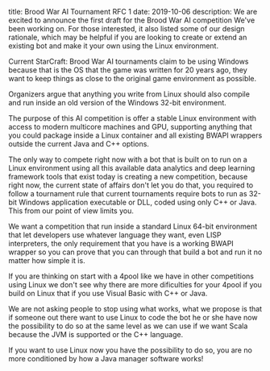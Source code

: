 title: Brood War AI Tournament RFC 1
date: 2019-10-06
description: We are excited to announce the first draft for the Brood War AI competition We've been working on. For those interested, it also listed some of our design rationale, which may be helpful if you are looking to create or extend an existing bot and make it your own using the Linux environment.

Current StarCraft: Brood War AI tournaments claim to be using Windows because that is the OS that the game was written for 20 years ago, they want to keep things as close to the original game environment as possible.

Organizers argue that anything you write from Linux should also compile and run inside an old version of the Windows 32-bit environment.

The purpose of this AI competition is offer a stable Linux environment with access to modern multicore machines and GPU, supporting anything that you could package inside a Linux container and all existing BWAPI wrappers outside the current Java and C++ options.

The only way to compete right now with a bot that is built on to run on a Linux environment using all this available data analytics and deep learning framework tools that exist today is creating a new competition, because right now, the current state of affairs don't let you do that, you required to follow a tournament rule that current tournaments require bots to run as 32-bit Windows application executable or DLL, coded using only C++ or Java. This from our point of view limits you.

We want a competition that run inside a standard Linux 64-bit environment that let developers use whatever language they want, even LISP interpreters, the only requirement that you have is a working BWAPI wrapper so you can prove that you can through that build a bot and run it no matter how simple it is.

If you are thinking on start with a 4pool like we have in other competitions using Linux we don't see why there are more dificulties for your 4pool if you build on Linux that if you use Visual Basic with C++ or Java.

We are not asking people to stop using what works, what we propose is that if someone out there want to use Linux to code the bot he or she have now the possibility to do so at the same level as we can use if we want Scala because the JVM is supported or the C++ language. 

If you want to use Linux now you have the possibility to do so, you are no more conditioned by how a Java manager software works!
